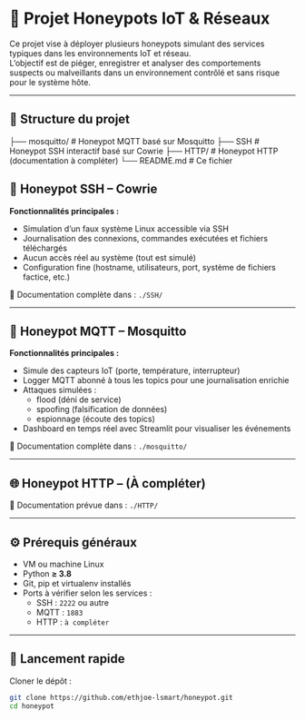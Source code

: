 # 🐝 Projet Honeypots IoT & Réseaux

Ce projet vise à déployer plusieurs honeypots simulant des services typiques dans les environnements IoT et réseau.  
L’objectif est de piéger, enregistrer et analyser des comportements suspects ou malveillants dans un environnement contrôlé et sans risque pour le système hôte.

---

## 📁 Structure du projet


├── mosquitto/ # Honeypot MQTT basé sur Mosquitto
├── SSH # Honeypot SSH interactif basé sur Cowrie
├── HTTP/ # Honeypot HTTP (documentation à compléter)
└── README.md # Ce fichier

## 🔐 Honeypot SSH – Cowrie

**Fonctionnalités principales :**

- Simulation d’un faux système Linux accessible via SSH
- Journalisation des connexions, commandes exécutées et fichiers téléchargés
- Aucun accès réel au système (tout est simulé)
- Configuration fine (hostname, utilisateurs, port, système de fichiers factice, etc.)

📂 Documentation complète dans : `./SSH/`

---

## 📡 Honeypot MQTT – Mosquitto

**Fonctionnalités principales :**

- Simule des capteurs IoT (porte, température, interrupteur)
- Logger MQTT abonné à tous les topics pour une journalisation enrichie
- Attaques simulées :
  - flood (déni de service)
  - spoofing (falsification de données)
  - espionnage (écoute des topics)
- Dashboard en temps réel avec Streamlit pour visualiser les événements

📂 Documentation complète dans : `./mosquitto/`

---

## 🌐 Honeypot HTTP – (À compléter)


📂 Documentation prévue dans : `./HTTP/`

---

## ⚙️ Prérequis généraux

- VM ou machine Linux
- Python **≥ 3.8**
- Git, pip et virtualenv installés
- Ports à vérifier selon les services :
  - SSH : `2222` ou autre
  - MQTT : `1883`
  - HTTP : `à compléter` 

---

## 🚀 Lancement rapide

Cloner le dépôt :
   ```bash
   git clone https://github.com/ethjoe-lsmart/honeypot.git
   cd honeypot
   ```
